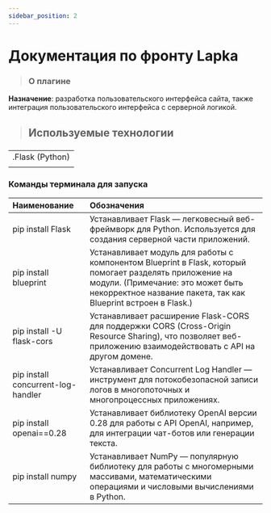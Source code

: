 ```yaml
---
sidebar_position: 2
---
```

# Документация по фронту Lapka
> ### О плагине

<b>Назначение</b>: разработка пользовательского интерфейса сайта, также интеграция пользовательского интерфейса с серверной логикой.

> ## Используемые технологии

### 
| |
|:---|
|.Flask (Python)|
||
### Команды терминала для запуска
|Наименование| Обозначения |
| :--- | :--- |
|pip install Flask|Устанавливает Flask — легковесный веб-фреймворк для Python. Используется для создания серверной части приложений.|
|pip install blueprint |Устанавливает модуль для работы с компонентом Blueprint в Flask, который помогает разделять приложение на модули. (Примечание: это может быть некорректное название пакета, так как Blueprint встроен в Flask.) |
|pip install -U flask-cors| Устанавливает расширение Flask-CORS для поддержки CORS (Cross-Origin Resource Sharing), что позволяет веб-приложению взаимодействовать с API на другом домене.|
|pip install concurrent-log-handler| Устанавливает Concurrent Log Handler — инструмент для потокобезопасной записи логов в многопоточных и многопроцессных приложениях.|
| pip install openai==0.28| Устанавливает библиотеку OpenAI версии 0.28 для работы с API OpenAI, например, для интеграции чат-ботов или генерации текста.|
| pip install numpy| 	Устанавливает NumPy — популярную библиотеку для работы с многомерными массивами, математическими операциями и числовыми вычислениями в Python.|
